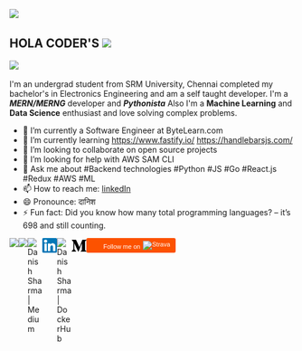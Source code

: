 ![](https://komarev.com/ghpvc/?username=danish45007&color=green)
## HOLA CODER'S <img src="https://github.com/TheDudeThatCode/TheDudeThatCode/blob/master/Assets/Mario_Hello_Big.gif" width="30px"></h2>
<p align="centre"><img width=300px src="https://media.giphy.com/media/USV0ym3bVWQJJmNu3N/giphy.gif"></p>

I'm an undergrad student from SRM University, Chennai completed my bachelor's in Electronics Engineering and am a self taught developer. I'm a ***MERN/MERNG*** developer and ***Pythonista*** Also I'm a **Machine Learning** and **Data Science** enthusiast and love solving complex problems.

- 🔭 I’m currently a Software Engineer at ByteLearn.com
- 🌱 I’m currently learning https://www.fastify.io/ https://handlebarsjs.com/
- 👯 I’m looking to collaborate on open source projects
- 🤔 I’m looking for help with AWS SAM CLI
- 💬 Ask me about #Backend technologies #Python #JS #Go #React.js #Redux #AWS #ML
- 📫 How to reach me: [linkedIn](https://www.linkedin.com/in/danish-sharma-63623b14a/)
- 😄 Pronounce: दानिश
- ⚡ Fun fact: Did you know how many total programming languages? – it’s 698 and still counting.



<img align="left" src="https://github-readme-stats.vercel.app/api?username=danish45007&show_icons=true&line_height=24&theme=dark&count_private=true&include_all_commits=true&custom_title=%23%20GitHub%20Stats%20%E2%9C%85" />


<img align="left" src="https://github-readme-stats.vercel.app/api/top-langs/?username=danish45007&theme=dark&layout=compact&langs_count=10&custom_title=%23%20Most%20Used%20Languages%20%F0%9F%91%A8%F0%9F%8F%BD%E2%80%8D%F0%9F%92%BB&card_width=445" />

<a href="https://gitlab.com/danish45007">
    <img align="left" alt="Danish Sharma | Medium" width="26px" src="https://about.gitlab.com/images/press/logo/png/gitlab-icon-rgb.png" />
  </a>

<a href="https://www.linkedin.com/in/danish-sharma-63623b14a/">
    <img align="left" alt="Danish Sharma | Linkedin" width="26px" src="https://github.com/UtkarshChaurasia/UtkarshChaurasia/blob/master/Assets/Icons/Linkedin.svg" />
  </a>
  
  <a href="https://hub.docker.com/u/danish5007">
    <img align="left" alt="Danish Sharma | DockerHub" width="26px" src="https://www.docker.com/sites/default/files/d8/2019-07/vertical-logo-monochromatic.png" />
  </a>
  
<a href="https://medium.com/@danish45007">
    <img align="left" alt="Danish Sharma | Medium" width="26px" src="https://github.com/UtkarshChaurasia/UtkarshChaurasia/blob/master/Assets/Icons/medium.svg" />
</a>
<a style="display:inline-block;background-color:#FC5200;color:#fff;padding:5px 10px 5px 30px;font-size:11px;font-family:Helvetica, Arial, sans-serif;white-space:nowrap;text-decoration:none;background-repeat:no-repeat;background-position:10px center;border-radius:3px;background-image:url('http://badges.strava.com/logo-strava-echelon.png')" href='http://strava.com/athletes/98266638' target="_clean">
  Follow me on
  <img src='http://badges.strava.com/logo-strava.png' alt='Strava' style='margin-left:2px;vertical-align:text-bottom' height=13 width=51 />
</a>
